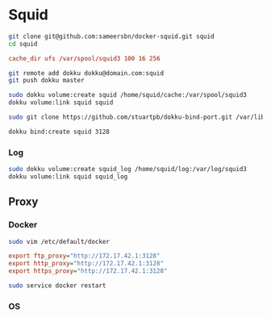 # Squid

```bash
git clone git@github.com:sameersbn/docker-squid.git squid
cd squid
```

```conf
cache_dir ufs /var/spool/squid3 100 16 256
```

```bash
git remote add dokku dokku@domain.com:squid
git push dokku master
```

```bash
sudo dokku volume:create squid /home/squid/cache:/var/spool/squid3
dokku volume:link squid squid
```

```bash
sudo git clone https://github.com/stuartpb/dokku-bind-port.git /var/lib/dokku-alt/plugins/bind-port
```

```bash
dokku bind:create squid 3128
```

### Log

```bash
sudo dokku volume:create squid_log /home/squid/log:/var/log/squid3
dokku volume:link squid squid_log
```

## Proxy

### Docker

```bash
sudo vim /etc/default/docker
```

```ini
export ftp_proxy="http://172.17.42.1:3128"
export http_proxy="http://172.17.42.1:3128"
export https_proxy="http://172.17.42.1:3128"
```

```bash
sudo service docker restart
```

### OS

